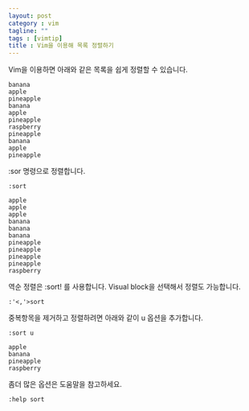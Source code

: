 ```yaml
---
layout: post
category : vim 
tagline: ""
tags : [vimtip]
title : Vim을 이용해 목록 정렬하기
---
```


Vim을 이용하면 아래와 같은 목록을 쉽게 정렬할 수 있습니다.

	banana
	apple
	pineapple
	banana
	apple
	pineapple
	raspberry
	pineapple
	banana
	apple
	pineapple

:sor 명령으로 정렬합니다.

	:sort
  
	apple
	apple
	apple
	banana
	banana
	banana
	pineapple
	pineapple
	pineapple
	pineapple
	raspberry

역순 정렬은 :sort! 를 사용합니다. Visual block을 선택해서 정렬도 가능합니다.

	:'<,'>sort

중복항목을 제거하고 정렬하려면 아래와 같이 u 옵션을 추가합니다.

	:sort u
  
	apple
	banana
	pineapple
	raspberry

좀더 많은 옵션은 도움말을 참고하세요.

	:help sort
